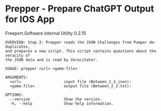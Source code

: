 #  Prepper - Prepare ChatGPT Output for IOS App

Freeport.Software internal Utility 
0.2.15
```
OVERVIEW: Step 2: Prepper reads the JSON Challenges from Pumper de-duplicates,
and prepares a new script. This script contains questions about the veracity of
the JSON data and is read by Veracitator.

USAGE: prepper <url> <game-file>

ARGUMENTS:
  <url>                   input file (Between_1_2.json):
  <game-file>             output file (Between_2_3.txt):

OPTIONS:
  --version               Show the version.
  -h, --help              Show help information.
  ```
